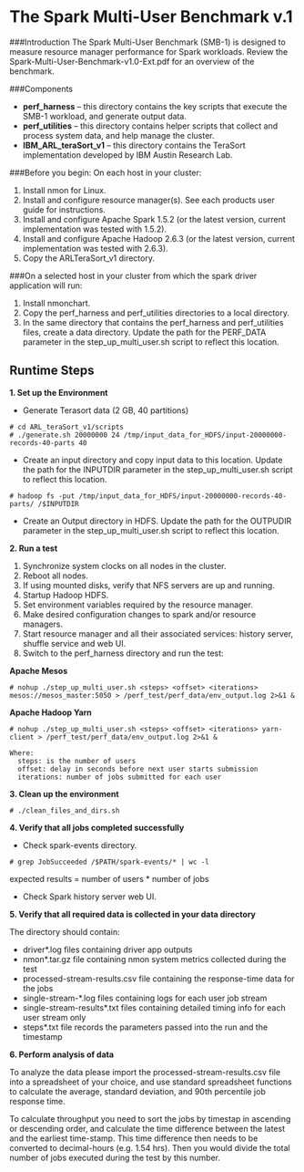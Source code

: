 
The Spark Multi-User Benchmark v.1
==================================
###Introduction
The Spark Multi-User Benchmark (SMB-1) is designed to measure resource manager performance for Spark workloads. 
Review the Spark-Multi-User-Benchmark-v1.0-Ext.pdf for an overview of the benchmark.

###Components
- **perf_harness** – this directory contains the key scripts that execute the SMB-1 workload, and generate output data.
- **perf_utilities** – this directory contains helper scripts that collect and process system data, and help manage the cluster.
- **IBM_ARL_teraSort_v1** – this directory contains the TeraSort implementation developed by IBM Austin Research Lab.

###Before you begin:
On each host in your cluster:
 1. Install nmon for Linux. 
 2. Install and configure resource manager(s). See each products user guide for instructions.
 3. Install and configure Apache Spark 1.5.2 (or the latest version, current implementation was tested with 1.5.2).
 4. Install and configure Apache Hadoop 2.6.3 (or the latest version, current implementation was tested with 2.6.3).
 5. Copy the ARLTeraSort_v1 directory.

###On a selected host in your cluster from which the spark driver application will run:
 1. Install nmonchart.
 2. Copy the perf_harness and perf_utilities directories to a local directory.
 3. In the same directory that contains the perf_harness and perf_utilities files, create a data directory. Update the path for the PERF_DATA parameter in the step_up_multi_user.sh script to reflect this location.

Runtime Steps
-------------
__1. Set up the Environment__
- Generate Terasort data (2 GB, 40 partitions)
```
# cd ARL_teraSort_v1/scripts
# ./generate.sh 20000000 24 /tmp/input_data_for_HDFS/input-20000000- records-40-parts 40
```
- Create an input directory and copy input data to this location. Update the path for the INPUTDIR parameter in the step_up_multi_user.sh script to reflect this location.
```
# hadoop fs -put /tmp/input_data_for_HDFS/input-20000000-records-40-parts/ /$INPUTDIR
```
- Create an Output directory in HDFS. Update the path for the OUTPUDIR parameter in the step_up_multi_user.sh script to reflect this location.

__2. Run a test__
  1. Synchronize system clocks on all nodes in the cluster.
  2. Reboot all nodes.
  3. If using mounted disks, verify that NFS servers are up and running.
  4. Startup Hadoop HDFS.
  5. Set environment variables required by the resource manager.
  6. Make desired configuration changes to spark and/or resource managers.
  7. Start resource manager and all their associated services: history server, shuffle service and web UI.
  8. Switch to the perf_harness directory and run the test:
    
  __Apache Mesos__
  ```
  # nohup ./step_up_multi_user.sh <steps> <offset> <iterations> mesos://mesos_master:5050 > /perf_test/perf_data/env_output.log 2>&1 &
  ```
  __Apache Hadoop Yarn__
  ```
  # nohup ./step_up_multi_user.sh <steps> <offset> <iterations> yarn-client > /perf_test/perf_data/env_output.log 2>&1 &
    
  Where:
    steps: is the number of users
    offset: delay in seconds before next user starts submission
    iterations: number of jobs submitted for each user
  ```
  
__3. Clean up the environment__
```
# ./clean_files_and_dirs.sh
```

__4. Verify that all jobs completed successfully__
- Check spark-events directory.
```
# grep JobSucceeded /$PATH/spark-events/* | wc -l
```
expected results = number of users * number of jobs
- Check Spark history server web UI.

__5. Verify that all required data is collected in your data directory__

The directory should contain: 

- driver*.log files containing driver app outputs
- nmon*.tar.gz file containing nmon system metrics collected during the test
- processed-stream-results.csv file containing the response-time data for the jobs
- single-stream-*.log files containing logs for each user job stream
- single-stream-results*.txt files containing detailed timing info for each user stream only
- steps*.txt file records the parameters passed into the run and the timestamp

__6. Perform analysis of data__

To analyze the data please import the  processed-stream-results.csv file into a spreadsheet of your choice, and use standard spreadsheet functions to calculate the average, standard deviation, and 90th percentile job response time. 
  
To calculate throughput you need to sort the jobs by timestap in ascending or descending order, and calculate the time difference between the latest and the earliest time-stamp. This time difference then needs to be converted to decimal-hours (e.g. 1.54 hrs). Then you would divide the total number of jobs executed during the test by this number.

